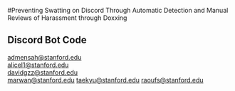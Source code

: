 #Preventing Swatting on Discord Through Automatic Detection and Manual Reviews of Harassment through Doxxing

## Discord Bot Code

admensah@stanford.edu	
alicel1@stanford.edu	
davidgzz@stanford.edu	
marwan@stanford.edu	
taekyu@stanford.edu	
raoufs@stanford.edu
